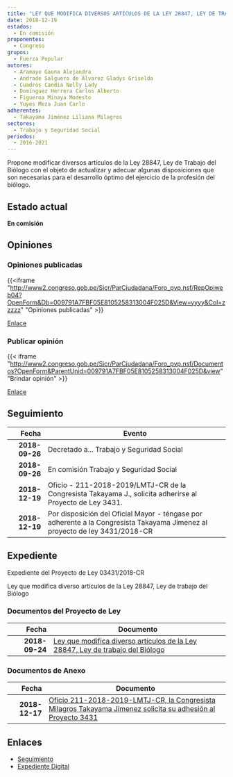 ```yaml
---
title: "LEY QUE MODIFICA DIVERSOS ARTÍCULOS DE LA LEY 28847, LEY DE TRABAJO DEL BIÓLOGO"
date: 2018-12-19
estados: 
  - En comisión
proponentes: 
  - Congreso
grupos: 
  - Fuerza Popular
autores: 
  - Aramayo Gaona Alejandra
  - Andrade Salguero de Álvarez Gladys Griselda
  - Cuadros Candia Nelly Lady
  - Domínguez Herrera Carlos Alberto
  - Figueroa Minaya Modesto
  - Yuyes Meza Juan Carlo
adherentes: 
  - Takayama Jiménez Liliana Milagros
sectores: 
  - Trabajo y Seguridad Social
periodos: 
  - 2016-2021
---
```


Propone modificar diversos artículos de la Ley 28847, Ley de Trabajo del Biólogo con el objeto de actualizar y adecuar algunas disposiciones que son necesarias para el desarrollo óptimo del ejercicio de la profesión del biólogo.


## Estado actual

**En comisión**

## Opiniones

### Opiniones publicadas

{{<iframe "http://www2.congreso.gob.pe/Sicr/ParCiudadana/Foro_pvp.nsf/RepOpiweb04?OpenForm&Db=009791A7FBF05E8105258313004F025D&View=yyyy&Col=zzzzz" "Opiniones publicadas" >}}

[Enlace](http://www2.congreso.gob.pe/Sicr/ParCiudadana/Foro_pvp.nsf/RepOpiweb04?OpenForm&Db=009791A7FBF05E8105258313004F025D&View=yyyy&Col=zzzzz)
### Publicar opinión

{{< iframe "http://www2.congreso.gob.pe/Sicr/ParCiudadana/Foro_pvp.nsf/Documentos?OpenForm&ParentUnid=009791A7FBF05E8105258313004F025D&view" "Brindar opinión" >}}

[Enlace](http://www2.congreso.gob.pe/Sicr/ParCiudadana/Foro_pvp.nsf/Documentos?OpenForm&ParentUnid=009791A7FBF05E8105258313004F025D&view)

## Seguimiento

| Fecha | Evento |
|------:|--------|
| **2018-09-26** | Decretado a... Trabajo y Seguridad Social|
| **2018-09-26** | En comisión Trabajo y Seguridad Social|
| **2018-12-19** | Oficio - 211-2018-2019/LMTJ-CR de la Congresista Takayama J., solicita adherirse al Proyecto de Ley 3431.|
| **2018-12-19** | Por disposición del Oficial Mayor - téngase por adherente a la Congresista Takayama Jímenez al proyecto de ley 3431/2018-CR|


## Expediente

Expediente del Proyecto de Ley 03431/2018-CR

Ley que modifica diverso artículos de la Ley 28847, Ley de trabajo del Biólogo


### Documentos del Proyecto de Ley

| Fecha | Documento |
|------:|--------|
| **2018-09-24** | [Ley que modifica diverso artículos de la Ley 28847, Ley de trabajo del Biólogo](http://www.leyes.congreso.gob.pe/Documentos/2016_2021/Proyectos_de_Ley_y_de_Resoluciones_Legislativas/PL0343120180924..pdf) |

### Documentos de Anexo

| Fecha | Documento |
|------:|--------|
| **2018-12-17** | [Oficio 211-2018-2019-LMTJ-CR, la Congresista Milagros Takayama Jimenez solicita su adhesión al Proyecto 3431](http://www.leyes.congreso.gob.pe/Documentos/2016_2021/Oficios/Congresistas/OFICIO-211-2018-2019-LMTJ-CR.pdf) |

## Enlaces 

- [Seguimiento](http://www2.congreso.gob.pe/Sicr/TraDocEstProc/CLProLey2016.nsf/f7fff46988ca05b1052578e100829cc7/cb86ab5fb29c1ce705258312007c930e?OpenDocument)
- [Expediente Digital](http://www2.congreso.gob.pe/Sicr/TraDocEstProc/CLProLey2016.nsf/f7fff46988ca05b1052578e100829cc7/cb86ab5fb29c1ce705258312007c930e?OpenDocument&Click=05257FB7005EB655.eb71d0cf91d8294e05256cdf006b5706/$Body/0.1C6C)
